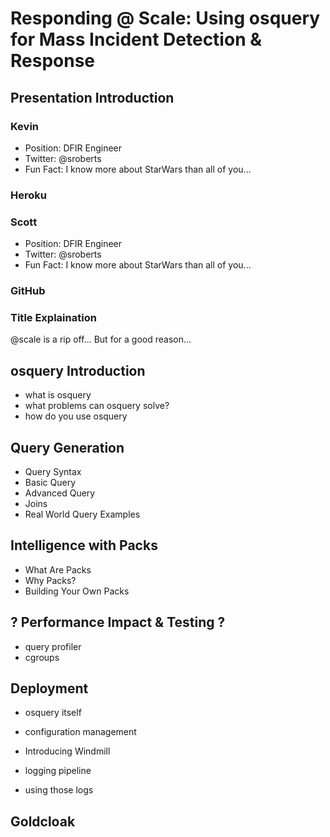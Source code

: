 # Responding @ Scale: Using osquery for Mass Incident Detection & Response

## Presentation Introduction
### Kevin
- Position: DFIR Engineer
- Twitter: @sroberts
- Fun Fact: I know more about StarWars than all of you...
### Heroku
### Scott
- Position: DFIR Engineer
- Twitter: @sroberts
- Fun Fact: I know more about StarWars than all of you...
### GitHub



### Title Explaination
@scale is a rip off... But for a good reason...

## osquery Introduction
- what is osquery
- what problems can osquery solve?
- how do you use osquery

## Query Generation
- Query Syntax
- Basic Query
- Advanced Query
- Joins
- Real World Query Examples

## Intelligence with Packs
- What Are Packs
- Why Packs?
- Building Your Own Packs

## ? Performance Impact & Testing ?
- query profiler
- cgroups

## Deployment
- osquery itself
- configuration management
- Introducing Windmill

- logging pipeline
- using those logs


## Goldcloak
